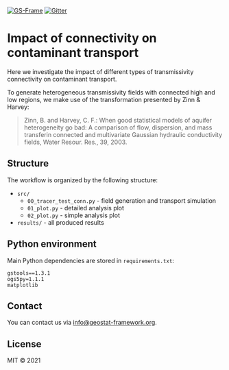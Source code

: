 [![GS-Frame](https://img.shields.io/badge/github-GeoStat_Framework-468a88?logo=github&style=flat)](https://github.com/GeoStat-Framework)
[![Gitter](https://badges.gitter.im/GeoStat-Examples/community.svg)](https://gitter.im/GeoStat-Examples/community?utm_source=badge&utm_medium=badge&utm_campaign=pr-badge)

# Impact of connectivity on contaminant transport

Here we investigate the impact of different types of transmissivity
connectivity on contaminant transport.

To generate heterogeneous transmissivity fields with connected high and
low regions, we make use of the transformation presented by Zinn & Harvey:

> Zinn, B. and Harvey, C. F.:
> When good statistical models of aquifer heterogeneity go bad:
> A comparison of flow, dispersion, and mass transferin connected and
> multivariate Gaussian hydraulic conductivity fields,
> Water Resour. Res., 39, 2003.

## Structure

The workflow is organized by the following structure:
- `src/`
  - `00_tracer_test_conn.py` - field generation and transport simulation
  - `01_plot.py` - detailed analysis plot
  - `02_plot.py` - simple analysis plot
- `results/` - all produced results


## Python environment

Main Python dependencies are stored in `requirements.txt`:
```
gstools==1.3.1
ogs5py=1.1.1
matplotlib
```

## Contact

You can contact us via <info@geostat-framework.org>.


## License

MIT © 2021
